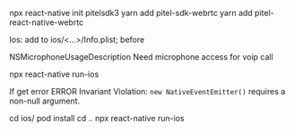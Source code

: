 
npx react-native init pitelsdk3
yarn add pitel-sdk-webrtc
yarn add pitel-react-native-webrtc

Ios: 
  add to ios/<...>/Info.plist; before </dict>

  <key>NSMicrophoneUsageDescription</key>
  <string>Need microphone access for voip call</string>

  npx react-native run-ios

  If get error  ERROR Invariant Violation: `new NativeEventEmitter()` requires a non-null argument.

  cd ios/
  pod install
  cd .. 
  npx react-native run-ios


